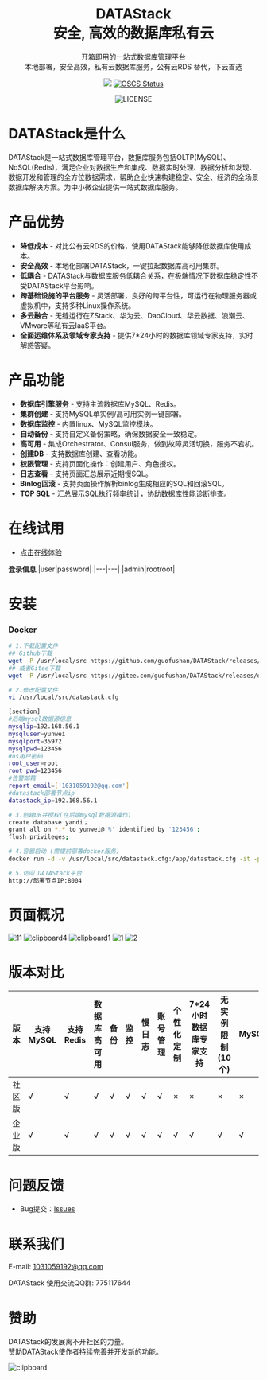 <div align="center">

<h1 style="border-bottom: none">
    <b>DATAStack</b><br />
        安全, 高效的数据库私有云
    <br>
</h1>
<p>
开箱即用的一站式数据库管理平台<br />
本地部署，安全高效，私有云数据库服务，公有云RDS 替代，下云首选
</p>
</div>
<div align="center">

![](https://img.shields.io/badge/-x86_x64%20ARM%20Supports%20%E2%86%92-rgb(84,56,255)?style=flat-square&logoColor=white&logo=linux)
[![OSCS Status](https://www.oscs1024.com/platform/badge/cookieY/Yearning.svg?size=small)](https://www.murphysec.com/dr/nDuoncnUbuFMdrZsh7)

![LICENSE](https://img.shields.io/badge/license-AGPL%20-blue.svg)

</div>

# DATAStack是什么
DATAStack是一站式数据库管理平台，数据库服务包括OLTP(MySQL)、NoSQL(Redis)，满足企业对数据生产和集成、数据实时处理、数据分析和发现、数据开发和管理的全方位数据需求，帮助企业快速构建稳定、安全、经济的全场景数据库解决方案。为中小微企业提供一站式数据库服务。

# 产品优势
- **降低成本** - 对比公有云RDS的价格，使用DATAStack能够降低数据库使用成本。
- **安全高效** - 本地化部署DATAStack，一键拉起数据库高可用集群。
- **低耦合** - DATAStack与数据库服务低耦合关系，在极端情况下数据库稳定性不受DATAStack平台影响。
- **跨基础设施的平台服务** - 灵活部署，良好的跨平台性，可运行在物理服务器或虚拟机中，支持多种Linux操作系统。
- **多云融合** - 无缝运行在ZStack、华为云、DaoCloud、华云数据、浪潮云、VMware等私有云IaaS平台。
- **全面运维体系及领域专家支持**  - 提供7*24小时的数据库领域专家支持，实时解惑答疑。


# 产品功能
- **数据库引擎服务** - 支持主流数据库MySQL、Redis。
- **集群创建** - 支持MySQL单实例/高可用实例一键部署。
- **数据库监控** - 内置linux、MySQL监控模块。
- **自动备份** - 支持自定义备份策略，确保数据安全一致稳定。
- **高可用** - 集成Orchestrator、Consul服务，做到故障灵活切换，服务不宕机。
- **创建DB** - 支持数据库创建、查看功能。
- **权限管理** - 支持页面化操作：创建用户、角色授权。
- **日志查看** - 支持页面汇总展示近期慢SQL。
- **Binlog回滚** - 支持页面操作解析binlog生成相应的SQL和回滚SQL。
- **TOP SQL** - 汇总展示SQL执行频率统计，协助数据库性能诊断排查。



# 在线试用
- [点击在线体验](http://59.110.126.94:8004/)

**登录信息**
|user|password|
|---|---|
|admin|rootroot|

# 安装

### Docker

```bash
# 1.下载配置文件
## Github下载
wget -P /usr/local/src https://github.com/guofushan/DATAStack/releases/download/v1.1/datastack.cfg
## 或者Gitee下载
wget -P /usr/local/src https://gitee.com/guofushan/DATAStack/releases/download/v1.1/datastack.cfg

# 2.修改配置文件
vi /usr/local/src/datastack.cfg

[section]
#后端mysql数据源信息
mysqlip=192.168.56.1
mysqluser=yunwei
mysqlport=35972
mysqlpwd=123456
#os用户密码
root_user=root
root_pwd=123456
#告警邮箱
report_email=['1031059192@qq.com']
#datastack部署节点ip
datastack_ip=192.168.56.1

# 3.创建DB并授权(在后端mysql数据源操作)
create database yandi；
grant all on *.* to yunwei@'%' identified by '123456';
flush privileges;

# 4.容器启动 (需提前部署docker服务)
docker run -d -v /usr/local/src/datastack.cfg:/app/datastack.cfg -it -p 8004:8004 -p 5001:5001 -p 9090:9090 -p 9093:9093 -p 3001:3001 guofushan/datastack:latest

# 5.访问 DATAStack平台
http://部署节点IP:8004

```
# 页面概况
![11](https://github.com/guofushan/DATAStack/assets/48540932/1ac2cd3c-f7d6-4cfc-9100-2304ab04766f)
![clipboard4](https://github.com/guofushan/DATAStack/assets/48540932/0b23513b-9a12-43d8-aaf7-d1381fa7fda6)
![clipboard1](https://github.com/guofushan/DATAStack/assets/48540932/7daf1014-cea4-4bab-8c3d-4d232b40acf8)
![1](https://github.com/guofushan/DATAStack/assets/48540932/ece697ea-c461-4dc7-bcfc-18c9f9d60fed)
![2](https://github.com/guofushan/DATAStack/assets/48540932/3c10e361-bd13-47e1-82d8-6d316de2ea56)


# 版本对比

| 版本       | 支持MySQL |支持Redis| 数据库高可用 | 备份 | 监控  | 慢日志  | 账号管理 |个性化定制 |7*24小时数据库专家支持  |无实例限制(10个)|MySQL8|
|-----------| --- |---| --- | --- | --- | --- | --- | --- | --- | --- | --- |
| 社区版     | √ |√| √ | √ | √ | √ | √ | × | × | × | × |  
| 企业版     | √ |√| √ | √ | √ | √ | √ | √ | √ | √ | √ | 


# 问题反馈
- Bug提交：[Issues](https://github.com/guofushan/DATAStack/issues)


# 联系我们

E-mail: 1031059192@qq.com

DATAStack 使用交流QQ群:  775117644 <br />

# 赞助

DATAStack的发展离不开社区的力量。<br />
赞助DATAStack使作者持续完善并开发新的功能。

![clipboard](https://github.com/guofushan/DATAStack/assets/48540932/946734af-9450-42fc-a11a-e822f7feda43)
